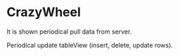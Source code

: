 # CrazyWheel
It is shown periodical pull data from server.

Periodical update tableView (insert, delete, update rows).
